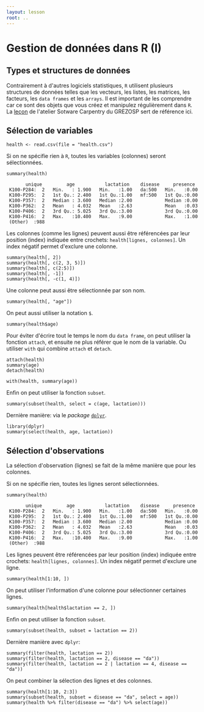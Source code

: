 ```yaml
---
layout: lesson
root: ..
---
```




# Gestion de données dans R (I)

## Types et structures de données

Contrairement à d'autres logiciels statistiques, `R` utilisent plusieurs
structures de données telles que les vecteurs, les listes, les matrices, les
facteurs, les `data frames` et les `arrays`.
Il est important de les comprendre car ce sont des objets que vous créez et
manipulez régulièrement dans `R`.
La
[leçon](https://dhaine.github.io/2014-11-06-fmv/novice/epi/01-data-structures.html)
de l'atelier Sotware Carpentry du GREZOSP sert de référence ici.

## Sélection de variables


<pre class='in'><code>health <- read.csv(file = "health.csv")</code></pre>

Si on ne spécifie rien à `R`, toutes les variables (colonnes) seront
sélectionnées.


<pre class='in'><code>summary(health)</code></pre>



<div class='out'><pre class='out'><code>       unique         age           lactation    disease     presence   
 K100-P284:  2   Min.   : 1.900   Min.   :1.00   da:500   Min.   :0.00  
 K100-P295:  2   1st Qu.: 2.400   1st Qu.:1.00   mf:500   1st Qu.:0.00  
 K100-P357:  2   Median : 3.600   Median :2.00            Median :0.00  
 K100-P362:  2   Mean   : 4.032   Mean   :2.63            Mean   :0.03  
 K100-P406:  2   3rd Qu.: 5.025   3rd Qu.:3.00            3rd Qu.:0.00  
 K100-P416:  2   Max.   :10.400   Max.   :9.00            Max.   :1.00  
 (Other)  :988                                                          
</code></pre></div>

Les colonnes (comme les lignes) peuvent aussi être référencées par leur position
(index) indiquée entre crochets: `health[lignes, colonnes]`.
Un index négatif permet d'exclure une colonne.


<pre class='in'><code>summary(health[, 2])
summary(health[, c(2, 3, 5)])
summary(health[, c(2:5)])
summary(health[, -1])
summary(health[, -c(1, 4)])</code></pre>

Une colonne peut aussi être sélectionnée par son nom.


<pre class='in'><code>summary(health[, "age"])</code></pre>

On peut aussi utiliser la notation `$`.


<pre class='in'><code>summary(health$age)</code></pre>

Pour éviter d'écrire tout le temps le nom du `data frame`, on peut utiliser la
fonction `attach`, et ensuite ne plus référer que le nom de la variable.
Ou utiliser `with` qui combine `attach` et `detach`.


<pre class='in'><code>attach(health)
summary(age)
detach(health)

with(health, summary(age))</code></pre>

Enfin on peut utiliser la fonction `subset`.


<pre class='in'><code>summary(subset(health, select = c(age, lactation)))</code></pre>

Dernière manière: via le *package* [`dplyr`](https://github.com/hadley/dplyr).


<pre class='in'><code>library(dplyr)
summary(select(health, age, lactation))</code></pre>

## Sélection d'observations

La sélection d'observation (lignes) se fait de la même manière que pour les
colonnes.

Si on ne spécifie rien, toutes les lignes seront sélectionnées.


<pre class='in'><code>summary(health)</code></pre>



<div class='out'><pre class='out'><code>       unique         age           lactation    disease     presence   
 K100-P284:  2   Min.   : 1.900   Min.   :1.00   da:500   Min.   :0.00  
 K100-P295:  2   1st Qu.: 2.400   1st Qu.:1.00   mf:500   1st Qu.:0.00  
 K100-P357:  2   Median : 3.600   Median :2.00            Median :0.00  
 K100-P362:  2   Mean   : 4.032   Mean   :2.63            Mean   :0.03  
 K100-P406:  2   3rd Qu.: 5.025   3rd Qu.:3.00            3rd Qu.:0.00  
 K100-P416:  2   Max.   :10.400   Max.   :9.00            Max.   :1.00  
 (Other)  :988                                                          
</code></pre></div>

Les lignes peuvent être référencées par leur position (index) indiquée entre
crochets: `health[lignes, colonnes]`. 
Un index négatif permet d'exclure une ligne.


<pre class='in'><code>summary(health[1:10, ])</code></pre>

On peut utiliser l'information d'une colonne pour sélectionner certaines lignes.


<pre class='in'><code>summary(health[health$lactation == 2, ])</code></pre>

Enfin on peut utiliser la fonction `subset`.


<pre class='in'><code>summary(subset(health, subset = lactation == 2))</code></pre>

Dernière manière avec `dplyr`:


<pre class='in'><code>summary(filter(health, lactation == 2))
summary(filter(health, lactation == 2, disease == "da"))
summary(filter(health, lactation == 2 | lactation == 4, disease == "da"))</code></pre>

On peut combiner la sélection des lignes et des colonnes.


<pre class='in'><code>summary(health[1:10, 2:3])
summary(subset(health, subset = disease == "da", select = age))
summary(health %>% filter(disease == "da") %>% select(age))</code></pre>

